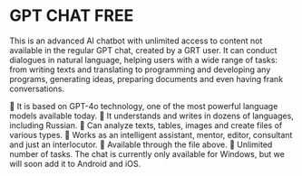 # GPT CHAT FREE
This is an advanced AI chatbot with unlimited access to content not available in the regular GPT chat, created by a GRT user. It can conduct dialogues in natural language, helping users with a wide range of tasks: from writing texts and translating to programming and developing any programs, generating ideas, preparing documents and even having frank conversations.

🔹 It is based on GPT-4o technology, one of the most powerful language models available today. 
🔹 It understands and writes in dozens of languages, including Russian. 
🔹 Can analyze texts, tables, images and create files of various types. 
🔹 Works as an intelligent assistant, mentor, editor, consultant and just an interlocutor. 
🔹 Available through the file above. 
🔹 Unlimited number of tasks. The chat is currently only available for Windows, but we will soon add it to Android and iOS.
